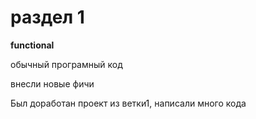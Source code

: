 # раздел 1

**functional**


обычный програмный код

внесли новые фичи

Был доработан проект из ветки1, написали много кода